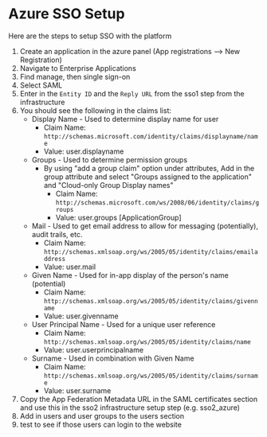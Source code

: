  # Azure SSO Setup

Here are the steps to setup SSO with the platform

1. Create an application in the azure panel (App registrations --> New Registration)
2. Navigate to Enterprise Applications
3. Find manage, then single sign-on
4. Select SAML
5. Enter in the `Entity ID` and the `Reply URL` from the sso1 step from the infrastructure
6. You should see the following in the claims list:
   * Display Name - Used to determine display name for user
     * Claim Name: `http://schemas.microsoft.com/identity/claims/displayname/name`
     * Value: user.displayname
   * Groups - Used to determine permission groups
     * By using "add a group claim" option under attributes, Add in the group attribute and select "Groups assigned to 
     the application" and "Cloud-only Group Display names"
       * Claim Name: `http://schemas.microsoft.com/ws/2008/06/identity/claims/groups`
       * Value: user.groups [ApplicationGroup]
   * Mail - Used to get email address to allow for messaging (potentially), audit trails, etc.
     * Claim Name: `http://schemas.xmlsoap.org/ws/2005/05/identity/claims/emailaddress`
     * Value: user.mail
   * Given Name - Used for in-app display of the person's name (potential)
     * Claim Name: `http://schemas.xmlsoap.org/ws/2005/05/identity/claims/givenname`
     * Value: user.givenname 
   * User Principal Name - Used for a unique user reference
     * Claim Name: `http://schemas.xmlsoap.org/ws/2005/05/identity/claims/name`
     * Value: user.userprincipalname
   * Surname - Used in combination with Given Name
     * Claim Name: `http://schemas.xmlsoap.org/ws/2005/05/identity/claims/surname`
     * Value: user.surname
7. Copy the App Federation Metadata URL in the SAML certificates section and use this in the sso2 
infrastructure setup step (e.g. sso2_azure)
8. Add in users and user groups to the users section
9. test to see if those users can login to the website